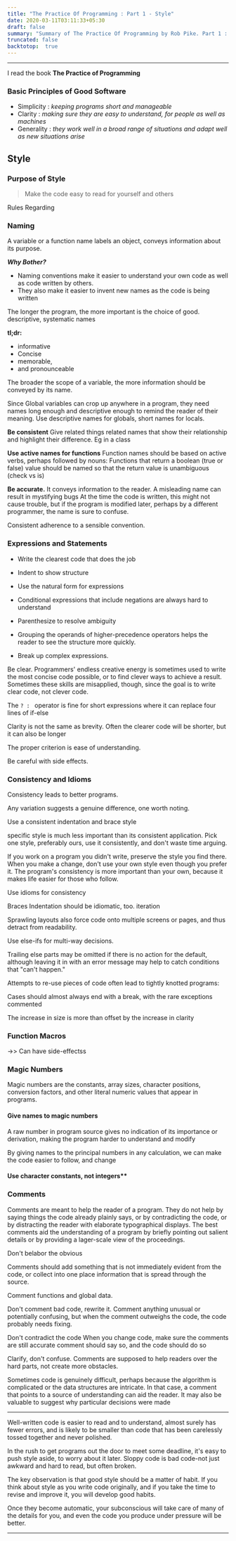 ```yaml
---
title: "The Practice Of Programming : Part 1 - Style"
date: 2020-03-11T03:11:33+05:30
draft: false
summary: "Summary of The Practice Of Programming by Rob Pike. Part 1 : Style"
truncated: false
backtotop:  true
---
```

---

I read the book **The Practice of Programming**

### Basic Principles of Good Software

- Simplicity : *keeping programs short and manageable*
- Clarity : *making sure they are easy to understand, for people as well as machines*
- Generality : *they work well in a broad range of situations and adapt well as new situations arise*

## Style

### Purpose of Style

> Make the code easy to read for yourself and others

Rules Regarding

### Naming

A variable or a function name labels an object, conveys information about its purpose.

***Why Bother?***

- Naming conventions make it easier to understand your own code as well as code written by others.
- They also make it easier to invent new names as the code is being written

The longer the program, the more important is the choice of good. descriptive, systematic names

**tl;dr:**

- informative
- Concise
- memorable,
- and pronounceable

The broader the scope of a variable, the more information should be conveyed by its name.

Since Global variables can crop up anywhere in a program, they need names long enough and
descriptive enough to remind the reader of their meaning.
Use descriptive names for globals, short names for locals.

**Be consistent**
Give related things related names that show their relationship and highlight
their difference. Eg in a class

**Use active names for functions**
Function names should be based on active verbs, perhaps followed by nouns:
Functions that return a boolean (true or false) value should be named so that the return
value is unambiguous (check vs is)

**Be accurate.**
It conveys information to the reader. A misleading name can result in mystifying bugs
At the time the code is written, this might not cause trouble, but if the program is modified later, perhaps by a different programmer,
the name is sure to confuse.

Consistent adherence to a sensible convention.

### Expressions and Statements

- Write the clearest code that does the job

- Indent to show structure

- Use the natural form for expressions

- Conditional expressions that include negations are always hard to understand

- Parenthesize to resolve ambiguity

- Grouping the operands of higher-precedence operators helps the reader to see the structure more quickly.

- Break up complex expressions.

Be clear. Programmers' endless creative energy is sometimes used to write the most
concise code possible, or to find clever ways to achieve a result. Sometimes these
skills are misapplied, though, since the goal is to write clear code, not clever code.

The `? : ` operator is fine for short expressions where it can replace four lines of if-else

Clarity is not the same as brevity. Often the clearer code will be shorter, but it can also be longer

The proper criterion is ease of understanding.

Be careful with side effects.

### Consistency and Idioms

Consistency leads to better programs.

Any variation suggests a genuine difference, one worth noting.

Use a consistent indentation and brace style

specific style is much less important than its consistent application. Pick one style,
preferably ours, use it consistently, and don't waste time arguing.

If you work on a program you didn't write, preserve the style you find
there. When you make a change, don't use your own style even though you prefer it.
The program's consistency is more important than your own, because it makes life
easier for those who follow.

Use idioms for consistency

Braces
Indentation should be idiomatic, too.
iteration

Sprawling layouts also force code onto multiple screens or pages, and thus detract
from readability.

Use else-ifs for multi-way decisions.

Trailing else parts may be omitted if there is no action for the
default, although leaving it in with an error message may help to catch conditions that
"can't happen."

Attempts to re-use pieces of code often lead to tightly knotted programs:

Cases should almost always end with a break, with the rare exceptions commented

The increase in size is more than offset by the increase in clarity

### Function Macros

->> Can have side-effectss

### Magic Numbers

Magic numbers are the constants, array sizes, character positions, conversion factors,
and other literal numeric values that appear in programs.

#### Give names to magic numbers

A raw number in program source gives no indication of its importance or derivation, making the program harder to understand and modify

By giving names to the principal numbers in any calculation, we can make the
code easier to follow, and change

#### Use character constants, not integers**

### Comments

Comments are meant to help the reader of a program. They do not help by saying
things the code already plainly says, or by contradicting the code, or by distracting the
reader with elaborate typographical displays. The best comments aid the understanding
of a program by briefly pointing out salient details or by providing a lager-scale
view of the proceedings.

Don't belabor the obvious

Comments should add something that is not immediately evident from the code,
or collect into one place information that is spread through the source.

Comment functions and global data.

Don't comment bad code, rewrite it.
Comment anything unusual or potentially confusing, but when the comment outweighs the code, the code probably needs fixing.

Don't contradict the code
When you change code, make sure the comments are still accurate
comment should say so, and the code should do so

Clarify, don't confuse. Comments are supposed to help readers over the hard parts,
not create more obstacles.

Sometimes code is genuinely difficult, perhaps because the algorithm is complicated
or the data structures are intricate. In that case, a comment that points to a
source of understanding can aid the reader. It may also be valuable to suggest why
particular decisions were made

------------------------

Well-written code is easier to read and to understand, almost
surely has fewer errors, and is likely to be smaller than code that has been carelessly
tossed together and never polished.


In the rush to get programs out the door to meet some deadline, it's easy to push style aside, to worry about it later.
Sloppy code is bad code-not just awkward and hard to read, but often broken.

The key observation is that good style should be a matter of habit. If you think
about style as you write code originally, and if you take the time to revise and
improve it, you will develop good habits.

Once they become automatic, your subconscious
will take care of many of the details for you, and even the code you produce
under pressure will be better.

------------------------
